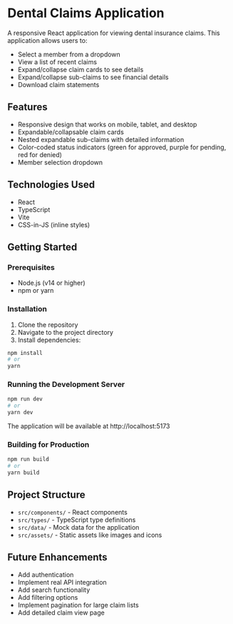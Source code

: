 # Dental Claims Application

A responsive React application for viewing dental insurance claims. This application allows users to:

- Select a member from a dropdown
- View a list of recent claims
- Expand/collapse claim cards to see details
- Expand/collapse sub-claims to see financial details
- Download claim statements

## Features

- Responsive design that works on mobile, tablet, and desktop
- Expandable/collapsable claim cards
- Nested expandable sub-claims with detailed information
- Color-coded status indicators (green for approved, purple for pending, red for denied)
- Member selection dropdown

## Technologies Used

- React
- TypeScript
- Vite
- CSS-in-JS (inline styles)

## Getting Started

### Prerequisites

- Node.js (v14 or higher)
- npm or yarn

### Installation

1. Clone the repository
2. Navigate to the project directory
3. Install dependencies:

```bash
npm install
# or
yarn
```

### Running the Development Server

```bash
npm run dev
# or
yarn dev
```

The application will be available at http://localhost:5173

### Building for Production

```bash
npm run build
# or
yarn build
```

## Project Structure

- `src/components/` - React components
- `src/types/` - TypeScript type definitions
- `src/data/` - Mock data for the application
- `src/assets/` - Static assets like images and icons

## Future Enhancements

- Add authentication
- Implement real API integration
- Add search functionality
- Add filtering options
- Implement pagination for large claim lists
- Add detailed claim view page
